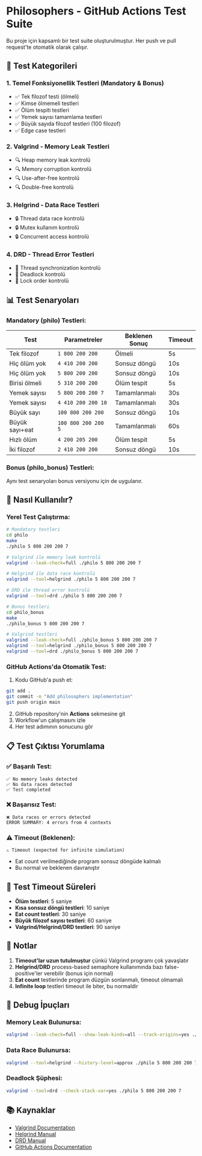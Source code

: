 # Philosophers - GitHub Actions Test Suite

Bu proje için kapsamlı bir test suite oluşturulmuştur. Her push ve pull request'te otomatik olarak çalışır.

## 🧪 Test Kategorileri

### 1. **Temel Fonksiyonellik Testleri** (Mandatory & Bonus)
- ✅ Tek filozof testi (ölmeli)
- ✅ Kimse ölmemeli testleri
- ✅ Ölüm tespiti testleri
- ✅ Yemek sayısı tamamlama testleri
- ✅ Büyük sayıda filozof testleri (100 filozof)
- ✅ Edge case testleri

### 2. **Valgrind - Memory Leak Testleri**
- 🔍 Heap memory leak kontrolü
- 🔍 Memory corruption kontrolü
- 🔍 Use-after-free kontrolü
- 🔍 Double-free kontrolü

### 3. **Helgrind - Data Race Testleri**
- 🔒 Thread data race kontrolü
- 🔒 Mutex kullanım kontrolü
- 🔒 Concurrent access kontrolü

### 4. **DRD - Thread Error Testleri**
- 🧵 Thread synchronization kontrolü
- 🧵 Deadlock kontrolü
- 🧵 Lock order kontrolü

## 📊 Test Senaryoları

### Mandatory (philo) Testleri:

| Test | Parametreler | Beklenen Sonuç | Timeout |
|------|-------------|----------------|---------|
| Tek filozof | `1 800 200 200` | Ölmeli | 5s |
| Hiç ölüm yok | `4 410 200 200` | Sonsuz döngü | 10s |
| Hiç ölüm yok | `5 800 200 200` | Sonsuz döngü | 10s |
| Birisi ölmeli | `5 310 200 200` | Ölüm tespit | 5s |
| Yemek sayısı | `5 800 200 200 7` | Tamamlanmalı | 30s |
| Yemek sayısı | `4 410 200 200 10` | Tamamlanmalı | 30s |
| Büyük sayı | `100 800 200 200` | Sonsuz döngü | 10s |
| Büyük sayı+eat | `100 800 200 200 5` | Tamamlanmalı | 60s |
| Hızlı ölüm | `4 200 205 200` | Ölüm tespit | 5s |
| İki filozof | `2 410 200 200` | Sonsuz döngü | 10s |

### Bonus (philo_bonus) Testleri:

Aynı test senaryoları bonus versiyonu için de uygulanır.

## 🚀 Nasıl Kullanılır?

### Yerel Test Çalıştırma:

```bash
# Mandatory testleri
cd philo
make
./philo 5 800 200 200 7

# Valgrind ile memory leak kontrolü
valgrind --leak-check=full ./philo 5 800 200 200 7

# Helgrind ile data race kontrolü
valgrind --tool=helgrind ./philo 5 800 200 200 7

# DRD ile thread error kontrolü
valgrind --tool=drd ./philo 5 800 200 200 7
```

```bash
# Bonus testleri
cd philo_bonus
make
./philo_bonus 5 800 200 200 7

# Valgrind testleri
valgrind --leak-check=full ./philo_bonus 5 800 200 200 7
valgrind --tool=helgrind ./philo_bonus 5 800 200 200 7
valgrind --tool=drd ./philo_bonus 5 800 200 200 7
```

### GitHub Actions'da Otomatik Test:

1. Kodu GitHub'a push et:
```bash
git add .
git commit -m "Add philosophers implementation"
git push origin main
```

2. GitHub repository'nin **Actions** sekmesine git
3. Workflow'un çalışmasını izle
4. Her test adımının sonucunu gör

## 📋 Test Çıktısı Yorumlama

### ✅ Başarılı Test:
```
✅ No memory leaks detected
✅ No data races detected
✅ Test completed
```

### ❌ Başarısız Test:
```
❌ Data races or errors detected
ERROR SUMMARY: 4 errors from 4 contexts
```

### ⚠️ Timeout (Beklenen):
```
⚠️ Timeout (expected for infinite simulation)
```
- Eat count verilmediğinde program sonsuz döngüde kalmalı
- Bu normal ve beklenen davranıştır

## 🔧 Test Timeout Süreleri

- **Ölüm testleri**: 5 saniye
- **Kısa sonsuz döngü testleri**: 10 saniye
- **Eat count testleri**: 30 saniye
- **Büyük filozof sayısı testleri**: 60 saniye
- **Valgrind/Helgrind/DRD testleri**: 90 saniye

## 📝 Notlar

1. **Timeout'lar uzun tutulmuştur** çünkü Valgrind programı çok yavaşlatır
2. **Helgrind/DRD** process-based semaphore kullanımında bazı false-positive'ler verebilir (bonus için normal)
3. **Eat count** testlerinde program düzgün sonlanmalı, timeout olmamalı
4. **Infinite loop** testleri timeout ile biter, bu normaldir

## 🐛 Debug İpuçları

### Memory Leak Bulunursa:
```bash
valgrind --leak-check=full --show-leak-kinds=all --track-origins=yes ./philo 5 800 200 200 7
```

### Data Race Bulunursa:
```bash
valgrind --tool=helgrind --history-level=approx ./philo 5 800 200 200 7
```

### Deadlock Şüphesi:
```bash
valgrind --tool=drd --check-stack-var=yes ./philo 5 800 200 200 7
```

## 📚 Kaynaklar

- [Valgrind Documentation](https://valgrind.org/docs/manual/manual.html)
- [Helgrind Manual](https://valgrind.org/docs/manual/hg-manual.html)
- [DRD Manual](https://valgrind.org/docs/manual/drd-manual.html)
- [GitHub Actions Documentation](https://docs.github.com/en/actions)
